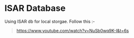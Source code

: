# ISAR Database

Using ISAR db for local storgae. Follow this :-

> https://www.youtube.com/watch?v=NuSb0wq9K-I&t=6s

